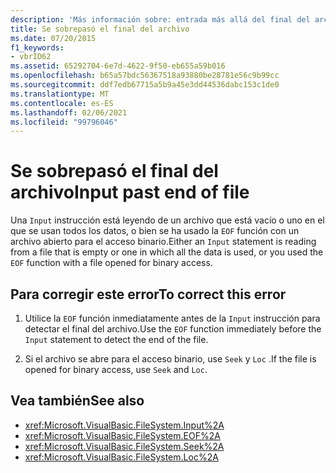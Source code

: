 ```yaml
---
description: 'Más información sobre: entrada más allá del final del archivo'
title: Se sobrepasó el final del archivo
ms.date: 07/20/2015
f1_keywords:
- vbrID62
ms.assetid: 65292704-6e7d-4622-9f50-eb655a59b016
ms.openlocfilehash: b65a57bdc56367518a93880be28781e56c9b99cc
ms.sourcegitcommit: ddf7edb67715a5b9a45e3dd44536dabc153c1de0
ms.translationtype: MT
ms.contentlocale: es-ES
ms.lasthandoff: 02/06/2021
ms.locfileid: "99796046"
---
```

# <a name="input-past-end-of-file"></a><span data-ttu-id="8c2ad-103">Se sobrepasó el final del archivo</span><span class="sxs-lookup"><span data-stu-id="8c2ad-103">Input past end of file</span></span>

<span data-ttu-id="8c2ad-104">Una `Input` instrucción está leyendo de un archivo que está vacío o uno en el que se usan todos los datos, o bien se ha usado la `EOF` función con un archivo abierto para el acceso binario.</span><span class="sxs-lookup"><span data-stu-id="8c2ad-104">Either an `Input` statement is reading from a file that is empty or one in which all the data is used, or you used the `EOF` function with a file opened for binary access.</span></span>  
  
## <a name="to-correct-this-error"></a><span data-ttu-id="8c2ad-105">Para corregir este error</span><span class="sxs-lookup"><span data-stu-id="8c2ad-105">To correct this error</span></span>  
  
1. <span data-ttu-id="8c2ad-106">Utilice la `EOF` función inmediatamente antes de la `Input` instrucción para detectar el final del archivo.</span><span class="sxs-lookup"><span data-stu-id="8c2ad-106">Use the `EOF` function immediately before the `Input` statement to detect the end of the file.</span></span>  
  
2. <span data-ttu-id="8c2ad-107">Si el archivo se abre para el acceso binario, use `Seek` y `Loc` .</span><span class="sxs-lookup"><span data-stu-id="8c2ad-107">If the file is opened for binary access, use `Seek` and `Loc`.</span></span>  
  
## <a name="see-also"></a><span data-ttu-id="8c2ad-108">Vea también</span><span class="sxs-lookup"><span data-stu-id="8c2ad-108">See also</span></span>

- <xref:Microsoft.VisualBasic.FileSystem.Input%2A>
- <xref:Microsoft.VisualBasic.FileSystem.EOF%2A>
- <xref:Microsoft.VisualBasic.FileSystem.Seek%2A>
- <xref:Microsoft.VisualBasic.FileSystem.Loc%2A>
